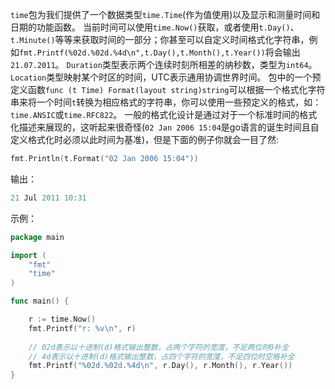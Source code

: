 `time`包为我们提供了一个数据类型`time.Time`(作为值使用)以及显示和测量时间和日期的功能函数。
当前时间可以使用`time.Now()`获取，或者使用`t.Day()`、`t.Minute()`等等来获取时间的一部分；你甚至可以自定义时间格式化字符串，例如`fmt.Printf(%02d.%02d.%4d\n",t.Day(),t.Month(),t.Year())`将会输出`21.07.2011`。
`Duration`类型表示两个连续时刻所相差的纳秒数，类型为`int64`。`Location`类型映射某个时区的时间，UTC表示通用协调世界时间。
包中的一个预定义函数`func (t Time) Format(layout string)string`可以根据一个格式化字符串来将一个时间`t`转换为相应格式的字符串，你可以使用一些预定义的格式，如：`time.ANSIC`或`time.RFC822`。
一般的格式化设计是通过对于一个标准时间的格式化描述来展现的，这听起来很奇怪(`02 Jan 2006 15:04`是go语言的诞生时间且自定义格式化时必须以此时间为基准)，但是下面的例子你就会一目了然:
```go
fmt.Println(t.Format("02 Jan 2006 15:04"))
```
输出：
```go
21 Jul 2011 10:31
```
示例：
```go
package main

import (
	"fmt"
	"time"
)

func main() {

	r := time.Now()
	fmt.Printf("r: %v\n", r)
    
    // 02d表示以十进制(d)格式输出整数，占两个字符的宽度，不足两位时0补全
    // 4d表示以十进制(d)格式输出整数，占四个字符的宽度，不足四位时空格补全
	fmt.Printf("%02d.%02d.%4d\n", r.Day(), r.Month(), r.Year())
}
```
